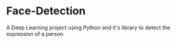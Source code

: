 # Face-Detection
A Deep Learning project using Python and it's library to detect the expression of a person
